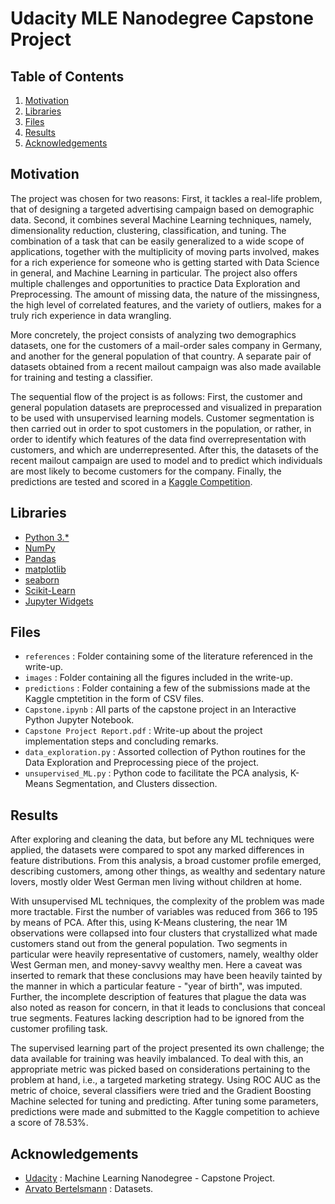 # Udacity MLE Nanodegree Capstone Project

## Table of Contents

 1. [Motivation](https://github.com/bubekaro/MLE-Capstone#Motivation)
 2. [Libraries](https://github.com/bubekaro/MLE-Capstone#Libraries)
 3. [Files](https://github.com/bubekaro/MLE-Capstone#Files)
 4. [Results](https://github.com/bubekaro/MLE-Capstone#Results)
 5. [Acknowledgements](https://github.com/bubekaro/MLE-Capstone#Acknowledgements)

## Motivation
The project was chosen for two reasons: First, it tackles a real-life problem, that of designing a targeted advertising campaign based on demographic data. Second, it combines several Machine Learning techniques, namely, dimensionality reduction, clustering, classification, and tuning. The combination of a task that can be easily generalized to a wide scope of applications, together with the multiplicity of moving parts involved, makes for a rich experience for someone who is getting started with Data Science in general, and Machine Learning in particular. The project also offers multiple challenges and opportunities to practice Data Exploration and Preprocessing. The amount of missing data, the nature of the missingness, the high level of correlated features, and the variety of outliers, makes for a truly rich experience in data wrangling.

More concretely, the project consists of analyzing two demographics datasets, one for the customers of a mail-order sales company in Germany, and another for the general population of that country. A separate pair of datasets obtained from a recent mailout campaign was also made available for training and testing a classifier.

The sequential flow of the project is as follows: First, the customer and general population datasets are preprocessed and visualized in preparation to be used with unsupervised learning models. Customer segmentation is then carried out in order to spot customers in the population, or rather, in order to identify which features of the data find overrepresentation with customers, and which are underrepresented. After this, the datasets of the recent mailout campaign are used to model and to predict which individuals are most likely to become customers for the company. Finally, the predictions are tested and scored in a [Kaggle Competition](https://www.kaggle.com/c/udacity-arvato-identify-customers/submissions).

## Libraries
* [Python 3.*](https://docs.python.org/3/)
* [NumPy](http://www.numpy.org/)
* [Pandas](http://pandas.pydata.org/)
* [matplotlib](https://matplotlib.org/)
* [seaborn](https://seaborn.pydata.org/)
* [Scikit-Learn](https://scikit-learn.org/stable/)
* [Jupyter Widgets](https://ipywidgets.readthedocs.io/en/latest/)

## Files
* `references` : Folder containing some of the literature referenced in the write-up.
* `images` : Folder containing all the figures included in the write-up.
* `predictions` : Folder containing a few of the submissions made at the Kaggle cmptetition in the form of CSV files.
* `Capstone.ipynb` : All parts of the capstone project in an Interactive Python Jupyter Notebook.
* `Capstone Project Report.pdf` : Write-up about the project implementation steps and concluding remarks.
* `data_exploration.py` : Assorted collection of Python routines for the Data Exploration and Preprocessing piece of the project.
* `unsupervised_ML.py` : Python code to facilitate the PCA analysis, K-Means Segmentation, and Clusters dissection.


## Results
After exploring and cleaning the data, but before any ML techniques were applied, the datasets were compared to spot any marked differences in feature distributions. From this analysis, a broad customer profile emerged, describing customers, among other things, as wealthy and sedentary nature lovers, mostly older West German men living without children at home.

With unsupervised ML techniques, the complexity of the problem was made more tractable. First the number of variables was reduced from 366 to 195 by means of PCA. After this, using K-Means clustering, the near 1M observations were collapsed into four clusters that crystallized what made customers stand out from the general population. Two segments in particular were heavily representative of customers, namely, wealthy older West German men, and money-savvy wealthy men. Here a caveat was inserted to remark that these conclusions may have been heavily tainted by the manner in which a particular feature - "year of birth", was imputed. Further, the incomplete description of features that plague the data was also noted as reason for concern, in that it leads to conclusions that conceal true segments. Features lacking description had to be ignored from the customer profiling task.

The supervised learning part of the project presented its own challenge; the data available for training was heavily imbalanced. To deal with this, an appropriate metric was picked based on considerations pertaining to the problem at hand, i.e., a targeted marketing strategy. Using ROC AUC as the metric of choice, several classifiers were tried and the Gradient Boosting Machine selected for tuning and predicting. After tuning some parameters, predictions were made and submitted to the Kaggle competition to achieve a score of 78.53%.

## Acknowledgements
* [Udacity](https://www.udacity.com) : Machine Learning Nanodegree - Capstone Project.
* [Arvato Bertelsmann](https://www.bertelsmann.com/divisions/arvato/#st-1) : Datasets.

